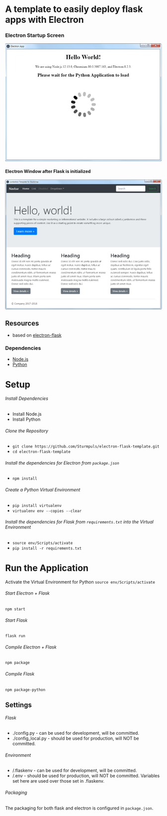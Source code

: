 # A template to easily deploy flask apps with Electron
### Electron Startup Screen
![Electron Startup Screen](/docs/img/Electron-Startup-Screen.jpg)

#### Electron Window after Flask is initialized
![Electron Window after Flask is initialized](/docs/img/Electron-Flask-Window.jpg)

## Resources
* based on [electron-flask](https://github.com/matbloch/electron-flask)

### Dependencies
* [Node.js](https://nodejs.org/en/)
* [Python](https://www.python.org/)

# Setup
###### Install Dependencies
* Install Node.js
* Install Python
###### Clone the Repository
* `git clone https://github.com/Sturmpuls/electron-flask-template.git`
* `cd electron-flask-template`
###### Install the dependencies for Electron from `package.json`
* `npm install`
###### Create a Python Virtual Environment
* `pip install virtualenv`
* `virtualenv env --copies --clear`
###### Install the dependencies for Flask from `requirements.txt` into the Virtual Environment
* `source env/Scripts/activate`
* `pip install -r requirements.txt`

# Run the Application
Activate the Virtual Environment for Python `source env/Scripts/activate`
###### Start Electron + Flask
`npm start`

###### Start Flask
`flask run`

###### Compile Electron + Flask
`npm package`

###### Compile Flask
`npm package-python`

## Settings
###### Flask
* ./config.py - can be used for development, will be committed.
* ./config_local.py - should be used for production, will NOT be committed.
###### Environment
* /.flaskenv - can be used for development, will be committed.
* /.env - should be used for production, will NOT be committed. Variables set here are used over those set in .flaskenv.
###### Packaging
The packaging for both flask and electron is configured in `package.json`.
